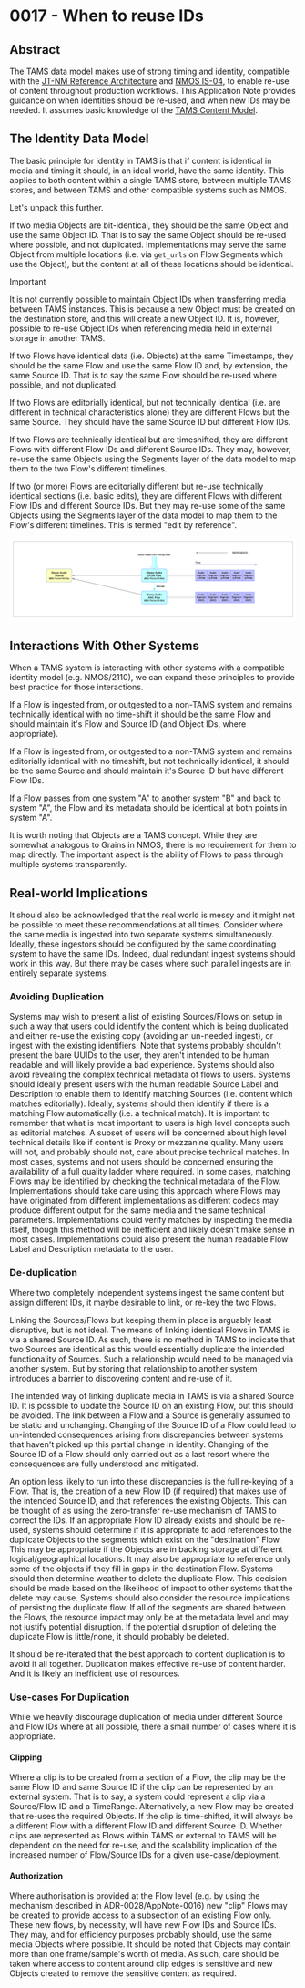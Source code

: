 # 0017 - When to reuse IDs

## Abstract

The TAMS data model makes use of strong timing and identity, compatible with the [JT-NM Reference Architecture](https://www.jt-nm.org/reference-architecture) and [NMOS IS-04](https://specs.amwa.tv/is-04/releases/v1.3.3/docs/Data_Model_-_Identifier_Mapping.html), to enable re-use of content throughout production workflows.
This Application Note provides guidance on when identities should be re-used, and when new IDs may be needed.
It assumes basic knowledge of the [TAMS Content Model](https://github.com/bbc/tams/blob/main/docs/appnotes/0001-multi-mono-essence-flows-sources.md).

## The Identity Data Model

The basic principle for identity in TAMS is that if content is identical in media and timing it should, in an ideal world, have the same identity.
This applies to both content within a single TAMS store, between multiple TAMS stores, and between TAMS and other compatible systems such as NMOS.

Let's unpack this further.

If two media Objects are bit-identical, they should be the same Object and use the same Object ID.
That is to say the same Object should be re-used where possible, and not duplicated.
Implementations may serve the same Object from multiple locations (i.e. via `get_urls` on Flow Segments which use the Object), but the content at all of these locations should be identical.

> [!IMPORTANT]
> It is not currently possible to maintain Object IDs when transferring media between TAMS instances.
> This is because a new Object must be created on the destination store, and this will create a new Object ID.
> It is, however, possible to re-use Object IDs when referencing media held in external storage in another TAMS.

If two Flows have identical data (i.e. Objects) at the same Timestamps, they should be the same Flow and use the same Flow ID and, by extension, the same Source ID.
That is to say the same Flow should be re-used where possible, and not duplicated.

If two Flows are editorially identical, but not technically identical (i.e. are different in technical characteristics alone) they are different Flows but the same Source.
They should have the same Source ID but different Flow IDs.

If two Flows are technically identical but are timeshifted, they are different Flows with different Flow IDs and different Source IDs.
They may, however, re-use the same Objects using the Segments layer of the data model to map them to the two Flow's different timelines.

If two (or more) Flows are editorially different but re-use technically identical sections (i.e. basic edits), they are different Flows with different Flow IDs and different Source IDs.
But they may re-use some of the same Objects using the Segments layer of the data model to map them to the Flow's different timelines.
This is termed "edit by reference".

![Graphic showing an audio Source with two Flows which provide different technical representations of the Source. Each Flow has multiple Segments (i.e. independently decodable sections of media) placed against a Timeline.](./images/0001-multi-mono-essence-flows-sources-fig2.png)

## Interactions With Other Systems

When a TAMS system is interacting with other systems with a compatible identity model (e.g. NMOS/2110), we can expand these principles to provide best practice for those interactions.

If a Flow is ingested from, or outgested to a non-TAMS system and remains technically identical with no time-shift it should be the same Flow and should maintain it's Flow and Source ID (and Object IDs, where appropriate).

If a Flow is ingested from, or outgested to a non-TAMS system and remains editorially identical with no timeshift, but not technically identical, it should be the same Source and should maintain it's Source ID but have different Flow IDs.

If a Flow passes from one system "A" to another system "B" and back to system "A", the Flow and its metadata should be identical at both points in system "A".

It is worth noting that Objects are a TAMS concept.
While they are somewhat analogous to Grains in NMOS, there is no requirement for them to map directly.
The important aspect is the ability of Flows to pass through multiple systems transparently.

## Real-world Implications

It should also be acknowledged that the real world is messy and it might not be possible to meet these recommendations at all times.
Consider where the same media is ingested into two separate systems simultaneously.
Ideally, these ingestors should be configured by the same coordinating system to have the same IDs.
Indeed, dual redundant ingest systems should work in this way.
But there may be cases where such parallel ingests are in entirely separate systems.

### Avoiding Duplication

Systems may wish to present a list of existing Sources/Flows on setup in such a way that users could identify the content which is being duplicated and either re-use the existing copy (avoiding an un-needed ingest), or ingest with the existing identifiers.
Note that systems probably shouldn't present the bare UUIDs to the user, they aren't intended to be human readable and will likely provide a bad experience.
Systems should also avoid revealing the complex technical metadata of flows to users.
Systems should ideally present users with the human readable Source Label and Description to enable them to identify matching Sources (i.e. content which matches editorially).
Ideally, systems should then identify if there is a matching Flow automatically (i.e. a technical match).
It is important to remember that what is most important to users is high level concepts such as editorial matches.
A subset of users will be concerned about high level technical details like if content is Proxy or mezzanine quality.
Many users will not, and probably should not, care about precise technical matches.
In most cases, systems and not users should be concerned ensuring the availability of a full quality ladder where required.
In some cases, matching Flows may be identified by checking the technical metadata of the Flow.
Implementations should take care using this approach where Flows may have originated from different implementations as different codecs may produce different output for the same media and the same technical parameters.
Implementations could verify matches by inspecting the media itself, though this method will be inefficient and likely doesn't make sense in most cases.
Implementations could also present the human readable Flow Label and Description metadata to the user.

### De-duplication

Where two completely independent systems ingest the same content but assign different IDs, it maybe desirable to link, or re-key the two Flows.

Linking the Sources/Flows but keeping them in place is arguably least disruptive, but is not ideal.
The means of linking identical Flows in TAMS is via a shared Source ID.
As such, there is no method in TAMS to indicate that two Sources are identical as this would essentially duplicate the intended functionality of Sources.
Such a relationship would need to be managed via another system.
But by storing that relationship to another system introduces a barrier to discovering content and re-use of it.

The intended way of linking duplicate media in TAMS is via a shared Source ID.
It is possible to update the Source ID on an existing Flow, but this should be avoided.
The link between a Flow and a Source is generally assumed to be static and unchanging.
Changing of the Source ID of a Flow could lead to un-intended consequences arising from discrepancies between systems that haven't picked up this partial change in identity.
Changing of the Source ID of a Flow should only carried out as a last resort where the consequences are fully understood and mitigated.

An option less likely to run into these discrepancies is the full re-keying of a Flow.
That is, the creation of a new Flow ID (if required) that makes use of the intended Source ID, and that references the existing Objects.
This can be thought of as using the zero-transfer re-use mechanism of TAMS to correct the IDs.
If an appropriate Flow ID already exists and should be re-used, systems should determine if it is appropriate to add references to the duplicate Objects to the segments which exist on the "destination" Flow.
This may be appropriate if the Objects are in backing storage at different logical/geographical locations.
It may also be appropriate to reference only some of the objects if they fill in gaps in the destination Flow.
Systems should then determine weather to delete the duplicate Flow.
This decision should be made based on the likelihood of impact to other systems that the delete may cause.
Systems should also consider the resource implications of persisting the duplicate flow.
If all of the segments are shared between the Flows, the resource impact may only be at the metadata level and may not justify potential disruption.
If the potential disruption of deleting the duplicate Flow is little/none, it should probably be deleted.

It should be re-iterated that the best approach to content duplication is to avoid it all together.
Duplication makes effective re-use of content harder.
And it is likely an inefficient use of resources.

### Use-cases For Duplication

While we heavily discourage duplication of media under different Source and Flow IDs where at all possible, there a small number of cases where it is appropriate.

#### Clipping

Where a clip is to be created from a section of a Flow, the clip may be the same Flow ID and same Source ID if the clip can be represented by an external system.
That is to say, a system could represent a clip via a Source/Flow ID and a TimeRange.
Alternatively, a new Flow may be created that re-uses the required Objects.
If the clip is time-shifted, it will always be a different Flow with a different Flow ID and different Source ID.
Whether clips are represented as Flows within TAMS or external to TAMS will be dependent on the need for re-use, and the scalability implication of the increased number of Flow/Source IDs for a given use-case/deployment.

#### Authorization

Where authorisation is provided at the Flow level (e.g. by using the mechanism described in ADR-0028/AppNote-0016) new "clip" Flows may be created to provide access to a subsection of an existing Flow only.
These new flows, by necessity, will have new Flow IDs and Source IDs.
They may, and for efficiency purposes probably should, use the same media Objects where possible.
It should be noted that Objects may contain more than one frame/sample's worth of media.
As such, care should be taken where access to content around clip edges is sensitive and new Objects created to remove the sensitive content as required.
